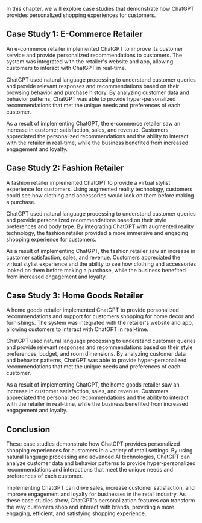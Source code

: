 

In this chapter, we will explore case studies that demonstrate how ChatGPT provides personalized shopping experiences for customers.

Case Study 1: E-Commerce Retailer
---------------------------------

An e-commerce retailer implemented ChatGPT to improve its customer service and provide personalized recommendations to customers. The system was integrated with the retailer's website and app, allowing customers to interact with ChatGPT in real-time.

ChatGPT used natural language processing to understand customer queries and provide relevant responses and recommendations based on their browsing behavior and purchase history. By analyzing customer data and behavior patterns, ChatGPT was able to provide hyper-personalized recommendations that met the unique needs and preferences of each customer.

As a result of implementing ChatGPT, the e-commerce retailer saw an increase in customer satisfaction, sales, and revenue. Customers appreciated the personalized recommendations and the ability to interact with the retailer in real-time, while the business benefited from increased engagement and loyalty.

Case Study 2: Fashion Retailer
------------------------------

A fashion retailer implemented ChatGPT to provide a virtual stylist experience for customers. Using augmented reality technology, customers could see how clothing and accessories would look on them before making a purchase.

ChatGPT used natural language processing to understand customer queries and provide personalized recommendations based on their style preferences and body type. By integrating ChatGPT with augmented reality technology, the fashion retailer provided a more immersive and engaging shopping experience for customers.

As a result of implementing ChatGPT, the fashion retailer saw an increase in customer satisfaction, sales, and revenue. Customers appreciated the virtual stylist experience and the ability to see how clothing and accessories looked on them before making a purchase, while the business benefited from increased engagement and loyalty.

Case Study 3: Home Goods Retailer
---------------------------------

A home goods retailer implemented ChatGPT to provide personalized recommendations and support for customers shopping for home decor and furnishings. The system was integrated with the retailer's website and app, allowing customers to interact with ChatGPT in real-time.

ChatGPT used natural language processing to understand customer queries and provide relevant responses and recommendations based on their style preferences, budget, and room dimensions. By analyzing customer data and behavior patterns, ChatGPT was able to provide hyper-personalized recommendations that met the unique needs and preferences of each customer.

As a result of implementing ChatGPT, the home goods retailer saw an increase in customer satisfaction, sales, and revenue. Customers appreciated the personalized recommendations and the ability to interact with the retailer in real-time, while the business benefited from increased engagement and loyalty.

Conclusion
----------

These case studies demonstrate how ChatGPT provides personalized shopping experiences for customers in a variety of retail settings. By using natural language processing and advanced AI technologies, ChatGPT can analyze customer data and behavior patterns to provide hyper-personalized recommendations and interactions that meet the unique needs and preferences of each customer.

Implementing ChatGPT can drive sales, increase customer satisfaction, and improve engagement and loyalty for businesses in the retail industry. As these case studies show, ChatGPT's personalization features can transform the way customers shop and interact with brands, providing a more engaging, efficient, and satisfying shopping experience.

